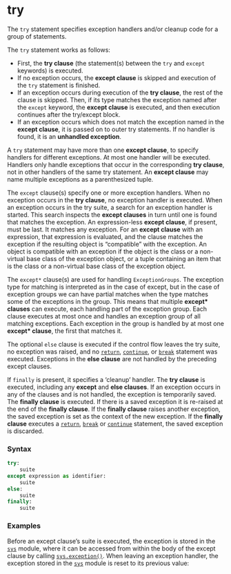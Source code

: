 # try

The `try` statement specifies exception handlers and/or cleanup code for a group of statements.

The `try` statement works as follows:
- First, the **try clause** (the statement(s) between the `try` and `except` keywords) is executed.
- If no exception occurs, the **except clause** is skipped and execution of the `try` statement is finished.
- If an exception occurs during execution of the **try clause**, the rest of the clause is skipped. Then, if its type matches the exception named after the `except` keyword, the **except clause** is executed, and then execution continues after the try/except block.
- If an exception occurs which does not match the exception named in the **except clause**, it is passed on to outer try statements. If no handler is found, it is an **unhandled exception**.

A `try` statement may have more than one **except clause**, to specify handlers for different exceptions. At most one handler will be executed. Handlers only handle exceptions that occur in the corresponding **try clause**, not in other handlers of the same try statement. An **except clause** may name multiple exceptions as a parenthesized tuple.

The `except` clause(s) specify one or more exception handlers. When no exception occurs in the **try clause**, no exception handler is executed. When an exception occurs in the try suite, a search for an exception handler is started. This search inspects the **except clauses** in turn until one is found that matches the exception. An expression-less **except clause**, if present, must be last. It matches any exception. For an **except clause** with an expression, that expression is evaluated, and the clause matches the exception if the resulting object is “compatible” with the exception. An object is compatible with an exception if the object is the class or a non-virtual base class of the exception object, or a tuple containing an item that is the class or a non-virtual base class of the exception object.

The `except*` clause(s) are used for handling `ExceptionGroups`. The exception type for matching is interpreted as in the case of except, but in the case of exception groups we can have partial matches when the type matches some of the exceptions in the group. This means that multiple **except\* clauses** can execute, each handling part of the exception group. Each clause executes at most once and handles an exception group of all matching exceptions. Each exception in the group is handled by at most one **except\* clause**, the first that matches it.

The optional `else` clause is executed if the control flow leaves the try suite, no exception was raised, and no [`return`](/statements/return.md), [`continue`](/statements/continue.md), or [`break`](/statements/break.md) statement was executed. Exceptions in the **else clause** are not handled by the preceding except clauses.

If `finally` is present, it specifies a ‘cleanup’ handler. The **try clause** is executed, including any **except** and **else clauses**. If an exception occurs in any of the clauses and is not handled, the exception is temporarily saved. The **finally clause** is executed. If there is a saved exception it is re-raised at the end of the **finally clause**. If the **finally clause** raises another exception, the saved exception is set as the context of the new exception. If the **finally clause** executes a [`return`](/statements/return.md), [`break`](/statements/break.md) or [`continue`](/statements/continue.md) statement, the saved exception is discarded.

### Syntax

```python
try:
    suite
except expression as identifier:
    suite
else:
    suite
finally:
    suite
```

### Examples

Before an except clause’s suite is executed, the exception is stored in the [`sys`](/modules/sys.md) module, where it can be accessed from within the body of the except clause by calling [`sys.exception()`](/modules/sys/exception.md). When leaving an exception handler, the exception stored in the [`sys`](/modules/sys.md) module is reset to its previous value:

```python
```